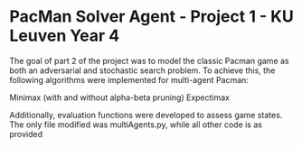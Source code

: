 # PacMan Solver Agent - Project 1 - KU Leuven Year 4

The goal of part 2 of the project was to model the classic Pacman game as both an adversarial and stochastic search problem. To achieve this, the following algorithms were implemented for multi-agent Pacman:

Minimax (with and without alpha-beta pruning)
Expectimax

Additionally, evaluation functions were developed to assess game states. The only file modified was multiAgents.py, while all other code is as provided
